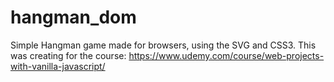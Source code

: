 # hangman_dom
Simple Hangman game made for browsers, using the SVG and CSS3. This was creating for the course: https://www.udemy.com/course/web-projects-with-vanilla-javascript/ 

